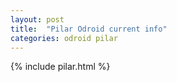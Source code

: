 ```yaml
---
layout: post
title:  "Pilar Odroid current info"
categories: odroid pilar
---
```


{% include pilar.html %}
